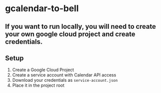 # gcalendar-to-bell

## **If you want to run locally, you will need to create your own google cloud project and create credentials.**

## Setup

1. Create a Google Cloud Project
2. Create a service account with Calendar API access
3. Download your credentials as `service-account.json`
4. Place it in the project root
